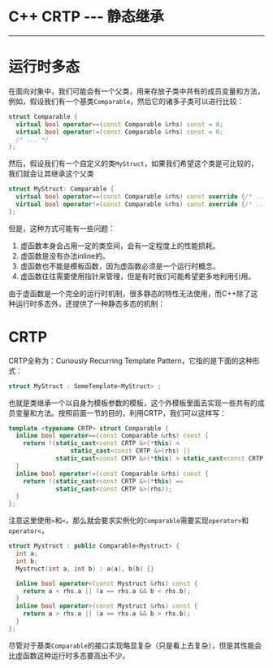 # C++ CRTP --- 静态继承

---

# 运行时多态

在面向对象中，我们可能会有一个父类，用来存放子类中共有的成员变量和方法，例如，假设我们有一个基类`Comparable`​，然后它的诸多子类可以进行比较：

```cpp
struct Comparable {
  virtual bool operator==(const Comparable &rhs) const = 0;
  virtual bool operator!=(const Comparable &rhs) const = 0;
  /* ... */
};
```

然后，假设我们有一个自定义的类`MyStruct`​，如果我们希望这个类是可比较的，我们就会让其继承这个父类

```cpp
struct MyStruct: Comparable {
  virtual bool operator==(const Comparable &rhs) const override {/* ... */};
  virtual bool operator!=(const Comparable &rhs) const override {/* ... */};
};
```

但是，这种方式可能有一些问题：

1. 虚函数本身会占用一定的类空间，会有一定程度上的性能损耗。
2. 虚函数是没有办法inline的。
3. 虚函数也不能是模板函数，因为虚函数必须是一个运行时概念。
4. 虚函数往往需要使用指针来管理，但是有时我们可能希望更多地利用引用。

由于虚函数是一个完全的运行时机制，很多静态的特性无法使用，而C++除了这种运行时多态外，还提供了一种静态多态的机制：

# CRTP

CRTP全称为：Curiously Recurring Template Pattern，它指的是下面的这种形式：

```cpp
struct MyStruct : SomeTemplate<MyStruct> ;
```

也就是类继承一个以自身为模板参数的模板，这个外模板里面去实现一些共有的成员变量和方法。按照前面一节的目的，利用CRTP，我们可以这样写：

```cpp
template <typename CRTP> struct Comparable {
  inline bool operator==(const Comparable &rhs) const {
    return !(static_cast<const CRTP &>(*this) <
                 static_cast<const CRTP &>(rhs) ||
             static_cast<const CRTP &>(*this) > static_cast<const CRTP &>(rhs));
  }
  inline bool operator!=(const Comparable &rhs) const {
    return !(static_cast<const CRTP &>(*this) ==
             static_cast<const CRTP &>(rhs));
  }
};
```

注意这里使用`>`​和`<`​，那么就会要求实例化的`Comparable`​需要实现`operator>`​和`operator<`​，

```cpp
struct Mystruct : public Comparable<Mystruct> {
  int a;
  int b;
  Mystruct(int a, int b) : a(a), b(b) {}

  inline bool operator<(const Mystruct &rhs) const {
    return a < rhs.a || (a == rhs.a && b < rhs.b);
  }
  inline bool operator>(const Mystruct &rhs) const {
    return a > rhs.a || (a == rhs.a && b > rhs.b);
  }
};
```

尽管对于基类`Comparable`​的接口实现略显复杂（只是看上去复杂），但是其性能会比虚函数这种运行时多态要高出不少。

